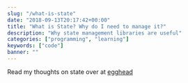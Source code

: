 ```yaml
---
slug: "/what-is-state"
date: "2018-09-13T20:17:42+00:00"
title: "What is State? Why do I need to manage it?"
description: "Why state management libraries are useful"
categories: ["programming", "learning"]
keywords: ["code"]
banner: ""
---
```


Read my thoughts on state over at [egghead](https://egghead.io/articles/what-is-state-why-do-i-need-to-manage-it)
